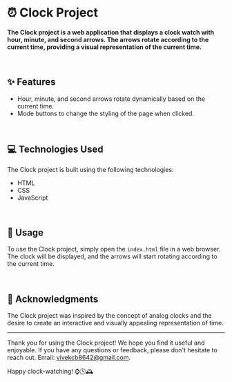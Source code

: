 # ⏰ Clock Project

**The Clock project is a web application that displays a clock watch with hour, minute, and second arrows. The arrows rotate according to the current time, providing a visual representation of the current time.**

<br>

## ✨ Features

- Hour, minute, and second arrows rotate dynamically based on the current time.
- Mode buttons to change the styling of the page when clicked.

<br>

## 💻 Technologies Used

The Clock project is built using the following technologies:

- HTML
- CSS
- JavaScript

<br>

## 🚀 Usage

To use the Clock project, simply open the `index.html` file in a web browser. The clock will be displayed, and the arrows will start rotating according to the current time.

<br>

## 🙏 Acknowledgments

The Clock project was inspired by the concept of analog clocks and the desire to create an interactive and visually appealing representation of time.

---

Thank you for using the Clock project! We hope you find it useful and enjoyable. If you have any questions or feedback, please don't hesitate to reach out.
Email: vivekcb8642@gmail.com.

Happy clock-watching! ⌚️🕒🕰️
